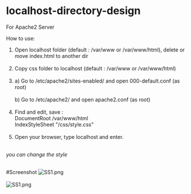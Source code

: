 # localhost-directory-design
For Apache2 Server

How to use:<br>
1. Open localhost folder (default : /var/www or /var/www/html), delete or move index.html to another dir<br><br>
2. Copy css folder to localhost (default : /var/www or /var/www/html)<br><br>
3. a) Go to /etc/apache2/sites-enabled/ and open 000-default.conf (as root)<br><br>
   b) Go to /etc/apache2/ and open apache2.conf (as root)<br><br>
4. Find and edit, save  :<br>
  DocumentRoot /var/www/html<br>
	IndexStyleSheet "/css/style.css"<br><br>
5. Open your browser, type localhost and enter.<br><br>

*you can change the style*<br><br>

#Screenshot
![SS1.png](/screenshot/1.jpg?raw=true "Screenshot-1")<br><br>
![SS1.png](/screenshot/2.jpg?raw=true "Screenshot-1")
